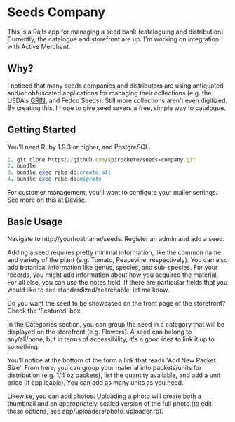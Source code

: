 Seeds Company
=============

This is a Rails app for managing a seed bank (cataloguing and distribution).
Currently, the catalogue and storefront are up. I'm working on
integration with Active Merchant.

Why?
----

I noticed that many seeds companies and distributors are using antiquated and/or obfuscated applications for managing
their collections (e.g. the USDA's <a href="http://www.ars-grin.gov/npgs/aboutgrin.html">GRIN</a>, and Fedco Seeds).
Still more collections aren't even digitized. By creating this, I hope to give seed savers a free, simple way to catalogue.

Getting Started
---------------

You'll need Ruby 1.9.3 or higher, and PostgreSQL.

```ruby
1. git clone https://github.com/spirochete/seeds-company.git
2. bundle
3. bundle exec rake db:create:all
4. bundle exec rake db:migrate
```

For customer management, you'll want to configure your mailer settings. See more on this at <a href="https://github.com/plataformatec/devise">Devise</a>.


Basic Usage
-----------

Navigate to http://yourhostname/seeds.  Register an admin and add a seed.

Adding a seed requires pretty minimal information, like the common name and variety of the plant (e.g. Tomato, Peacevine, respectively). You can also add botanical information like genus, species, and sub-species. For your records, you might add information about how you acquired the material. For all else, you can use the notes field. If there are particular fields that you would like to see standardized/searchable, let me know.

Do you want the seed to be showcased on the front page of the storefront? Check the 'Featured' box.

In the Categories section, you can group the seed in a category that will be displayed on the storefront (e.g. Flowers). A seed can belong to any/all/none, but in terms of accessibility, it's a good idea to link it up to something.

You'll notice at the bottom of the form a link that reads 'Add New Packet Size'. From here, you can group your material into packets/units for distribution (e.g. 1/4 oz packets), list the quantity available, and add a unit price (if applicable). You can add as many units as you need.

Likewise, you can add photos. Uploading a photo will create both a thumbnail and an appropriately-scaled version of the full photo (to edit these options, see app/uploaders/photo_uploader.rb).
